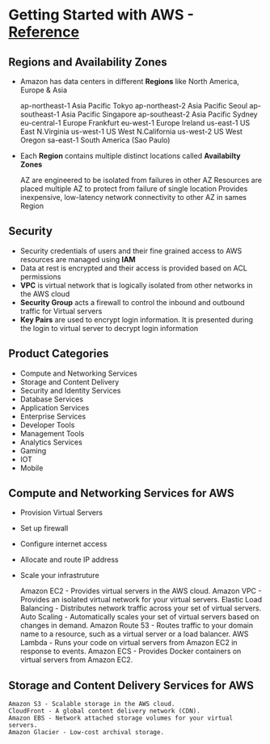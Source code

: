 # Getting Started with AWS - [Reference](http://docs.aws.amazon.com/gettingstarted/latest/awsgsg-intro/gsg-aws-intro.html)

## Regions and Availability Zones

* Amazon has data centers in different **Regions** like North America, Europe & Asia

	ap-northeast-1	Asia Pacific Tokyo
	ap-northeast-2	Asia Pacific Seoul
	ap-southeast-1	Asia Pacific Singapore
	ap-southeast-2	Asia Pacific Sydney
	eu-central-1	Europe Frankfurt
	eu-west-1	Europe Ireland
	us-east-1	US East N.Virginia
	us-west-1	US West N.California
	us-west-2	US West Oregon
	sa-east-1	South America (Sao Paulo)
	
* Each **Region** contains multiple distinct locations called **Availabilty Zones**

	AZ are engineered to be isolated from failures in other AZ
	Resources are placed multiple AZ to protect from failure of single location
	Provides inexpensive, low-latency network connectivity to other AZ in sames Region
	
## Security

* Security credentials of users and their fine grained access to AWS resources are managed using **IAM**
* Data at rest is encrypted and their access is provided based on ACL permissions
* **VPC** is virtual network that is logically isolated from other networks in the AWS cloud
* **Security Group** acts a firewall to control the inbound and outbound traffic for Virtual servers
* **Key Pairs** are used to encrypt login information. It is presented during the login to virtual server to decrypt login information

## Product Categories

* Compute and Networking Services
* Storage and Content Delivery
* Security and Identity Services
* Database Services
* Application Services
* Enterprise Services
* Developer Tools
* Management Tools
* Analytics Services
* Gaming
* IOT
* Mobile

## Compute and Networking Services for AWS

* Provision Virtual Servers
* Set up firewall
* Configure internet access
* Allocate and route IP address
* Scale your infrastruture

	Amazon EC2 - Provides virtual servers in the AWS cloud.
	Amazon VPC - Provides an isolated virtual network for your virtual servers.
	Elastic Load Balancing - Distributes network traffic across your set of virtual servers.
	Auto Scaling - Automatically scales your set of virtual servers based on changes in demand.
	Amazon Route 53 - Routes traffic to your domain name to a resource, such as a virtual server or a load balancer.
	AWS Lambda - Runs your code on virtual servers from Amazon EC2 in response to events.
	Amazon ECS - Provides Docker containers on virtual servers from Amazon EC2.
	
## Storage and Content Delivery Services for AWS

	Amazon S3 - Scalable storage in the AWS cloud.
	CloudFront - A global content delivery network (CDN).
	Amazon EBS - Network attached storage volumes for your virtual servers.
	Amazon Glacier - Low-cost archival storage.


